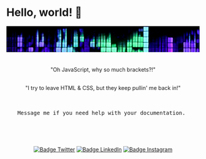 # Hello, world! 👋
<div align = center>
<img src="images/header.jpg" alt="Girl in a jacket">
<br>
<br>
<br>
"Oh JavaScript, why so much brackets?!"
<br>
<br>

"I try to leave HTML & CSS, but they keep pullin' me back in!"
<br>
<br>

<kbd> <br> Message me if you need help with your documentation. <br> </kbd>

<br>
<br>

[![Badge Twitter]][Twitter]
[![Badge LinkedIn]][LinkedIn]
[![Badge Instagram]][Instagram]

[Twitter]: https://twitter.com/ilya0x
[Badge Twitter]: https://img.shields.io/twitter/follow/ElectroArchiver?color=1378b7&label=Twitter/X&logo=Twitter&logoColor=FFFFFF&style=for-the-badge&labelColor=1DA1F2

[LinkedIn]: https://www.linkedin.com/in/ilya0x
[Badge LinkedIn]: https://img.shields.io/twitter/follow/ElectroArchiver?color=1378b7&label=LinkedIn&logo=LinkedIn&logoColor=FFFFFF&style=for-the-badge&labelColor=1DA1F2

[Instagram]: https://www.linkedin.com/in/ilya0x
[Badge Instagram]: https://img.shields.io/twitter/follow/ElectroArchiver?color=1378b7&label=Instagram&logo=Instagram&logoColor=FFFFFF&style=for-the-badge&labelColor=1DA1F2
</div>
